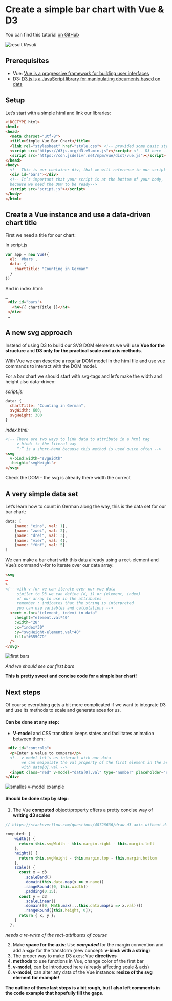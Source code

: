 # Create a simple bar chart with Vue & D3

You can find this tutorial [on GitHub](https://github.com/felixbuchholz/workshops/tree/master/vue-bar-chart)

![result](./assets/screenshot.jpg)
_Result_

## Prerequisites

- Vue: [Vue is a progressive framework for building user interfaces](https://vuejs.org/v2/guide/)
- D3: [D3.js is a JavaScript library for manipulating documents based on data](https://d3js.org/)

## Setup
Let’s start with a simple html and link our libraries:

``` html
<!DOCTYPE html>
<html>
<head>
  <meta charset="utf-8">
  <title>Simple Vue Bar Chart</title>
  <link rel="stylesheet" href="style.css"> <!-- provided some basic styles, which elements are transitioned might be interesting to look at -->
  <script src="https://d3js.org/d3.v5.min.js"></script> <!-- D3 here -->
  <script src="https://cdn.jsdelivr.net/npm/vue/dist/vue.js"></script> <!-- and Vue here -->
</head>
<body>
  <!-- This is our container div, that we will reference in our script-->
  <div id="bars"></div> 
  <!-- It’s important that your script is at the bottom of your body, 
  because we need the DOM to be ready-->
  <script src="script.js"></script>
</body>
</html>
```

## Create a Vue instance and use a data-driven chart title

First we need a title for our chart:

In script.js

``` js
var app = new Vue({
  el: '#bars',
  data: { 
    chartTitle: "Counting in German"
  }
})
```

And in index.html:

``` html
…
 <div id="bars">
   <h4>{{ chartTitle }}</h4>
 </div> 
 …
```

## A new svg approach

Instead of using D3 to build our SVG DOM elements we will use **Vue for the structure** and **D3 only for the practical scale and axis methods**. 

With Vue we can describe a regular DOM model in the html file and use vue commands to interact with the DOM model.

For a bar chart we should start with svg-tags and let’s make the width and height also data-driven: 

_script.js:_
``` js
data: { 
  chartTitle: "Counting in German",
  svgWidth: 600,
  svgHeight: 300
}
```

_index.html:_
```html
<!-- There are two ways to link data to attribute in a html tag
     v-bind: is the literal way
     “:” is a short-hand because this method is used quite often -->
<svg 
  v-bind:width="svgWidth" 
  :height="svgHeight">
</svg>
```

Check the DOM – the svg is already there width the correct

## A very simple data set

Let’s learn how to count in German along the way, this is the data set for our bar chart:

```js
data: [
    {name: "eins", val: 1},
    {name: "zwei", val: 2},
    {name: "drei", val: 3},
    {name: "vier", val: 4},
    {name: "fünf", val: 5}
]
```

We can make a bar chart with this data already using a rect-element and Vue’s command v-for to iterate over our data array:

``` html
<svg
…
>
<!-- with v-for we can iterate over our vue data
     similar to D3 we can define (d, i) or (element, index)
     of our array to use in the attributes
     remember : indicates that the string is interpreted
     you can use variables and calculations -->
  <rect v-for="(element, index) in data" 
    :height="element.val*40" 
    :width="28" 
    :x="index*30" 
    :y="svgHeight-element.val*40" 
    fill="#355C7D"
  />
</svg>
```

![first bars](./assets/first-bars.jpg)  

_And we should see our first bars_

**This is pretty sweet and concise code for a simple bar chart!**  

## Next steps

Of course everything gets a bit more complicated if we want to integrate D3 and use its methods to scale and generate axes for us. 

#### Can be done at any step:
- **V-model** and CSS transition: keeps states and facilitates animation between them:
 
``` html
 <div id="controls">
  <p>Enter a value to compare</p>
  <!-- v-model let’s us interact with our data
       we can maipulate the val property of the first element in the array
       with data[0].val -->
  <input class="red" v-model="data[0].val" type="number" placeholder="edit me">
</div>
```

![smalles v-model example](./assets/v-model.jpg)

#### Should be done step by step:
1. The Vue **computed** object/property offers a pretty concise way of **writing d3 scales**
```js
// https://stackoverflow.com/questions/48726636/draw-d3-axis-without-direct-dom-manipulation

computed: {
    width() {
      return this.svgWidth - this.margin.right - this.margin.left
    },
    height() {
      return this.svgHeight - this.margin.top - this.margin.bottom
    },
    scale() {
      const x = d3
        .scaleBand()
        .domain(this.data.map(x => x.name))
        .rangeRound([0, this.width])
        .padding(0.15);
      const y = d3
        .scaleLinear()
        .domain([0, Math.max(...this.data.map(x => x.val))])
        .rangeRound([this.height, 0]);
      return { x, y };
    }
  },
```
_needs a re-write of the rect-attributes of course_

2. Make **space for the axis**: Use **_computed_** for the margin convention and add a **\<g>** for the transform (new concept: **v-bind: with a string**)
3. The proper way to make D3 axes: Vue **directives**
4. **methods** to use functions in Vue, change color of the first bar
5. **v-model**, can be introduced here (already affecting scale & axis)
6. **v-model**, can alter any data of the Vue instance: **resize of the svg element for example!**


**The outline of these last steps is a bit rough, but I also left comments in the code example that hopefully fill the gaps.**



